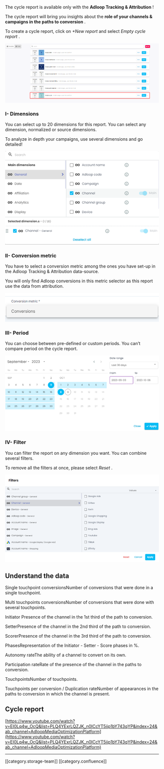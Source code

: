 The cycle report is available only with the  **Adloop Tracking & Attribution** ! 

The cycle report will bring you insights about the  **role of your channels & campaigns in the paths to conversion** . 

To create a cycle report, click on  _+New report_  and select  _Empty cycle report_ .

![](images/storage/image-20231009-121640.png)
### I- Dimensions 
You can select up to 20 dimensions for this report. You can select any dimension, normalized or source dimensions. 

To analyze in depth your campaigns, use several dimensions and go detailed!

![](images/storage/image-20231009-121719.png)
### II- Conversion metric
You have to select a conversion metric among the ones you have set-up in the Adloop Tracking & Attribution data-source. 

You will only find Adloop conversions in this metric selector as this report use the data from attribution. 

![](images/storage/image-20220526-133732.png)
### III- Period 
You can choose between pre-defined or custom periods. You can’t compare period on the cycle report.

![](images/storage/image-20231009-122348.png)


### IV- Filter
You can filter the report on any dimension you want. You can combine several filters. 

To remove all the filters at once, please select  _Reset_ .

![](images/storage/image-20231009-122409.png)
## Understand the data
Single touchpoint conversionsNumber of conversions that were done in a single touchpoint.

Multi touchpoints conversionsNumber of conversions that were done with several touchpoints.

Initiator Presence of the channel in the 1st third of the path to conversion. 

SetterPresence of the channel in the 2nd third of the path to conversion. 

ScorerPresence of the channel in the 3rd third of the path to conversion. 

PhasesRepresentation of the Initiator - Setter - Score phases in %. 

Autonomy rateThe ability of a channel to convert on its own. 

Participation rateRate of the presence of the channel in the paths to conversion. 

TouchpointsNumber of touchpoints.

Touchpoints per conversion / Duplication rateNumber of appearances in the paths to conversion in which the channel is present.


## Cycle report
[https://www.youtube.com/watch?v=EI0Lq4w_OcQ&list=PLQ4YExrLQZJK_n0ICcYT5ijp1bY743qYP&index=24&ab_channel=AdloopMediaOptimizationPlatform](https://www.youtube.com/watch?v=EI0Lq4w_OcQ&list=PLQ4YExrLQZJK_n0ICcYT5ijp1bY743qYP&index=24&ab_channel=AdloopMediaOptimizationPlatform)



*****

[[category.storage-team]] 
[[category.confluence]] 
